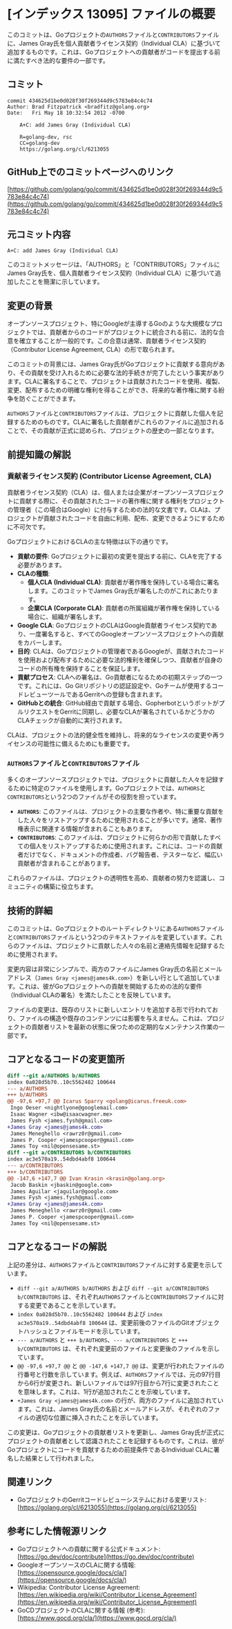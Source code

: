 # [インデックス 13095] ファイルの概要

このコミットは、Goプロジェクトの`AUTHORS`ファイルと`CONTRIBUTORS`ファイルに、James Gray氏を個人貢献者ライセンス契約（Individual CLA）に基づいて追加するものです。これは、Goプロジェクトへの貢献者がコードを提出する前に満たすべき法的な要件の一部です。

## コミット

```
commit 434625d1be0d028f30f269344d9c5783e84c4c74
Author: Brad Fitzpatrick <bradfitz@golang.org>
Date:   Fri May 18 10:32:54 2012 -0700

    A+C: add James Gray (Individual CLA)
    
    R=golang-dev, rsc
    CC=golang-dev
    https://golang.org/cl/6213055
```

## GitHub上でのコミットページへのリンク

[https://github.com/golang/go/commit/434625d1be0d028f30f269344d9c5783e84c4c74](https://github.com/golang/go/commit/434625d1be0d028f30f269344d9c5783e84c4c74)

## 元コミット内容

`A+C: add James Gray (Individual CLA)`

このコミットメッセージは、「AUTHORS」と「CONTRIBUTORS」ファイルにJames Gray氏を、個人貢献者ライセンス契約（Individual CLA）に基づいて追加したことを簡潔に示しています。

## 変更の背景

オープンソースプロジェクト、特にGoogleが主導するGoのような大規模なプロジェクトでは、貢献者からのコードがプロジェクトに統合される前に、法的な合意を確立することが一般的です。この合意は通常、貢献者ライセンス契約（Contributor License Agreement, CLA）の形で取られます。

このコミットの背景には、James Gray氏がGoプロジェクトに貢献する意向があり、その貢献を受け入れるために必要な法的手続きが完了したという事実があります。CLAに署名することで、プロジェクトは貢献されたコードを使用、複製、変更、配布するための明確な権利を得ることができ、将来的な著作権に関する紛争を防ぐことができます。

`AUTHORS`ファイルと`CONTRIBUTORS`ファイルは、プロジェクトに貢献した個人を記録するためのものです。CLAに署名した貢献者がこれらのファイルに追加されることで、その貢献が正式に認められ、プロジェクトの歴史の一部となります。

## 前提知識の解説

### 貢献者ライセンス契約 (Contributor License Agreement, CLA)

貢献者ライセンス契約（CLA）は、個人または企業がオープンソースプロジェクトに貢献する際に、その貢献されたコードの著作権に関する権利をプロジェクトの管理者（この場合はGoogle）に付与するための法的な文書です。CLAは、プロジェクトが貢献されたコードを自由に利用、配布、変更できるようにするために不可欠です。

GoプロジェクトにおけるCLAの主な特徴は以下の通りです。

*   **貢献の要件**: Goプロジェクトに最初の変更を提出する前に、CLAを完了する必要があります。
*   **CLAの種類**:
    *   **個人CLA (Individual CLA)**: 貢献者が著作権を保持している場合に署名します。このコミットでJames Gray氏が署名したのがこれにあたります。
    *   **企業CLA (Corporate CLA)**: 貢献者の所属組織が著作権を保持している場合に、組織が署名します。
*   **Google CLA**: GoプロジェクトのCLAはGoogle貢献者ライセンス契約であり、一度署名すると、すべてのGoogleオープンソースプロジェクトへの貢献をカバーします。
*   **目的**: CLAは、Goプロジェクトの管理者であるGoogleが、貢献されたコードを使用および配布するために必要な法的権利を確保しつつ、貢献者が自身のコードの所有権を保持することを保証します。
*   **貢献プロセス**: CLAへの署名は、Go貢献者になるための初期ステップの一つです。これには、Go Gitリポジトリの認証設定や、Goチームが使用するコードレビューツールであるGerritへの登録も含まれます。
*   **GitHubとの統合**: GitHub経由で貢献する場合、GopherbotというボットがプルリクエストをGerritに同期し、必要なCLAが署名されているかどうかのCLAチェックが自動的に実行されます。

CLAは、プロジェクトの法的健全性を維持し、将来的なライセンスの変更や再ライセンスの可能性に備えるためにも重要です。

### `AUTHORS`ファイルと`CONTRIBUTORS`ファイル

多くのオープンソースプロジェクトでは、プロジェクトに貢献した人々を記録するために特定のファイルを使用します。Goプロジェクトでは、`AUTHORS`と`CONTRIBUTORS`という2つのファイルがその役割を担っています。

*   **`AUTHORS`**: このファイルは、プロジェクトの主要な作者や、特に重要な貢献をした人々をリストアップするために使用されることが多いです。通常、著作権表示に関連する情報が含まれることもあります。
*   **`CONTRIBUTORS`**: このファイルは、プロジェクトに何らかの形で貢献したすべての個人をリストアップするために使用されます。これには、コードの貢献者だけでなく、ドキュメントの作成者、バグ報告者、テスターなど、幅広い貢献者が含まれることがあります。

これらのファイルは、プロジェクトの透明性を高め、貢献者の努力を認識し、コミュニティの構築に役立ちます。

## 技術的詳細

このコミットは、Goプロジェクトのルートディレクトリにある`AUTHORS`ファイルと`CONTRIBUTORS`ファイルという2つのテキストファイルを変更しています。これらのファイルは、プロジェクトに貢献した人々の名前と連絡先情報を記録するために使用されます。

変更内容は非常にシンプルで、両方のファイルにJames Gray氏の名前とメールアドレス（`James Gray <james@james4k.com>`）を新しい行として追加しています。これは、彼がGoプロジェクトへの貢献を開始するための法的な要件（Individual CLAの署名）を満たしたことを反映しています。

ファイルの変更は、既存のリストに新しいエントリを追加する形で行われており、ファイルの構造や既存のコンテンツには影響を与えません。これは、プロジェクトの貢献者リストを最新の状態に保つための定期的なメンテナンス作業の一部です。

## コアとなるコードの変更箇所

```diff
diff --git a/AUTHORS b/AUTHORS
index 0a028d5b70..10c5562482 100644
--- a/AUTHORS
+++ b/AUTHORS
@@ -97,6 +97,7 @@ Icarus Sparry <golang@icarus.freeuk.com>
 Ingo Oeser <nightlyone@googlemail.com>
 Isaac Wagner <ibw@isaacwagner.me>
 James Fysh <james.fysh@gmail.com>
+James Gray <james@james4k.com>
 James Meneghello <rawrz0r@gmail.com>
 James P. Cooper <jamespcooper@gmail.com>
 James Toy <nil@opensesame.st>
diff --git a/CONTRIBUTORS b/CONTRIBUTORS
index ac3e570a19..54dbd4abf8 100644
--- a/CONTRIBUTORS
+++ b/CONTRIBUTORS
@@ -147,6 +147,7 @@ Ivan Krasin <krasin@golang.org>
 Jacob Baskin <jbaskin@google.com>
 James Aguilar <jaguilar@google.com>
 James Fysh <james.fysh@gmail.com>
+James Gray <james@james4k.com>
 James Meneghello <rawrz0r@gmail.com>
 James P. Cooper <jamespcooper@gmail.com>
 James Toy <nil@opensesame.st>
```

## コアとなるコードの解説

上記の差分は、`AUTHORS`ファイルと`CONTRIBUTORS`ファイルに対する変更を示しています。

*   `diff --git a/AUTHORS b/AUTHORS` および `diff --git a/CONTRIBUTORS b/CONTRIBUTORS` は、それぞれ`AUTHORS`ファイルと`CONTRIBUTORS`ファイルに対する変更であることを示しています。
*   `index 0a028d5b70..10c5562482 100644` および `index ac3e570a19..54dbd4abf8 100644` は、変更前後のファイルのGitオブジェクトハッシュとファイルモードを示しています。
*   `--- a/AUTHORS` と `+++ b/AUTHORS`、`--- a/CONTRIBUTORS` と `+++ b/CONTRIBUTORS` は、それぞれ変更前のファイルと変更後のファイルを示しています。
*   `@@ -97,6 +97,7 @@` と `@@ -147,6 +147,7 @@` は、変更が行われたファイルの行番号と行数を示しています。例えば、`AUTHORS`ファイルでは、元の97行目から6行が変更され、新しいファイルでは97行目から7行に変更されたことを意味します。これは、1行が追加されたことを示唆しています。
*   `+James Gray <james@james4k.com>` の行が、両方のファイルに追加されています。これは、James Gray氏の名前とメールアドレスが、それぞれのファイルの適切な位置に挿入されたことを示しています。

この変更は、Goプロジェクトの貢献者リストを更新し、James Gray氏が正式にプロジェクトの貢献者として認識されたことを記録するものです。これは、彼がGoプロジェクトにコードを貢献するための前提条件であるIndividual CLAに署名した結果として行われました。

## 関連リンク

*   GoプロジェクトのGerritコードレビューシステムにおける変更リスト: [https://golang.org/cl/6213055](https://golang.org/cl/6213055)

## 参考にした情報源リンク

*   Goプロジェクトへの貢献に関する公式ドキュメント: [https://go.dev/doc/contribute](https://go.dev/doc/contribute)
*   GoogleオープンソースのCLAに関する情報: [https://opensource.google/docs/cla/](https://opensource.google/docs/cla/)
*   Wikipedia: Contributor License Agreement: [https://en.wikipedia.org/wiki/Contributor_License_Agreement](https://en.wikipedia.org/wiki/Contributor_License_Agreement)
*   GoCDプロジェクトのCLAに関する情報 (参考): [https://www.gocd.org/cla/](https://www.gocd.org/cla/)

